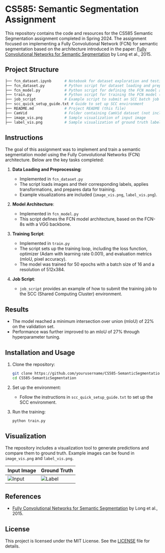# CS585: Semantic Segmentation Assignment

This repository contains the code and resources for the CS585 Semantic Segmentation assignment completed in Spring 2024. The assignment focused on implementing a Fully Convolutional Network (FCN) for semantic segmentation based on the architecture introduced in the paper: [Fully Convolutional Networks for Semantic Segmentation](https://www.cv-foundation.org/openaccess/content_cvpr_2015/papers/Long_Fully_Convolutional_Networks_2015_CVPR_paper.pdf) by Long et al., 2015.

## Project Structure

```bash
├── fcn_dataset.ipynb      # Notebook for dataset exploration and testing
├── fcn_dataset.py         # Python script for dataset loading and preprocessing (implemented)
├── fcn_model.py           # Python script for defining the FCN model architecture (implemented)
├── train.py               # Python script for training the FCN model (implemented)
├── job_script             # Example script to submit an SCC batch job
├── scc_quick_setup_guide.txt # Guide to set up SCC environment
├── README.md              # Project README (this file)
├── CamVid                 # Folder containing CamVid dataset (not included here)
├── image_vis.png          # Sample visualization of input image
├── label_vis.png          # Sample visualization of ground truth label
```

## Instructions

The goal of this assignment was to implement and train a semantic segmentation model using the Fully Convolutional Networks (FCN) architecture. Below are the key tasks completed:

1. **Data Loading and Preprocessing**:
   - Implemented in `fcn_dataset.py`
   - The script loads images and their corresponding labels, applies transformations, and prepares data for training.
   - Example visualizations are included (`image_vis.png`, `label_vis.png`).

2. **Model Architecture**:
   - Implemented in `fcn_model.py`
   - This script defines the FCN model architecture, based on the FCN-8s with a VGG backbone.

3. **Training Script**:
   - Implemented in `train.py`
   - The script sets up the training loop, including the loss function, optimizer (Adam with learning rate 0.001), and evaluation metrics (mIoU, pixel accuracy).
   - The model was trained for 50 epochs with a batch size of 16 and a resolution of 512x384.

4. **Job Script**:
   - `job_script` provides an example of how to submit the training job to the SCC (Shared Computing Cluster) environment.

## Results

- The model reached a minimum intersection over union (mIoU) of 22\% on the validation set.
- Performance was further improved to an mIoU of 27\% through hyperparameter tuning.

## Installation and Usage

1. Clone the repository:
   ```bash
   git clone https://github.com/yourusername/CS585-SemanticSegmentation.git
   cd CS585-SemanticSegmentation
   ```

2. Set up the environment:
   - Follow the instructions in `scc_quick_setup_guide.txt` to set up the SCC environment.

3. Run the training:
   ```bash
   python train.py
   ```

## Visualization

The repository includes a visualization tool to generate predictions and compare them to ground truth. Example images can be found in `image_vis.png` and `label_vis.png`.

| Input Image | Ground Truth |
|-------------|--------------|
| ![Input](image_vis.png) | ![Label](label_vis.png) |

## References

- [Fully Convolutional Networks for Semantic Segmentation](https://www.cv-foundation.org/openaccess/content_cvpr_2015/papers/Long_Fully_Convolutional_Networks_2015_CVPR_paper.pdf) by Long et al., 2015.

## License

This project is licensed under the MIT License. See the [LICENSE](LICENSE) file for details.
